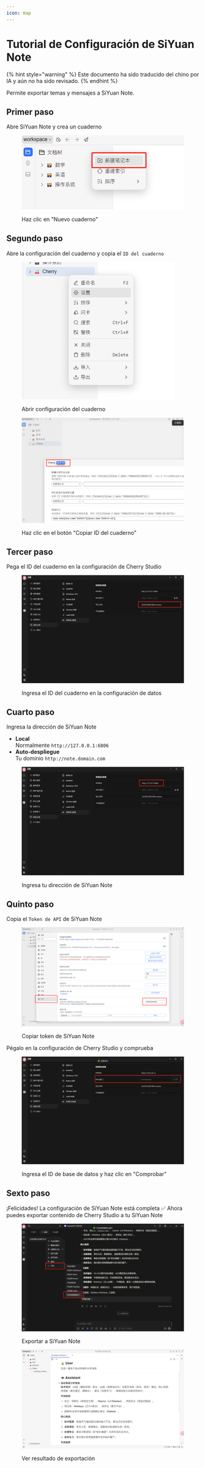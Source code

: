 ```yaml
---
icon: map
---
```

# Tutorial de Configuración de SiYuan Note


{% hint style="warning" %}
Este documento ha sido traducido del chino por IA y aún no ha sido revisado.
{% endhint %}




Permite exportar temas y mensajes a SiYuan Note.

## Primer paso

Abre SiYuan Note y crea un cuaderno

<figure><img src="../.gitbook/assets/siyuan-image-1.png" alt=""><figcaption><p>Haz clic en "Nuevo cuaderno"</p></figcaption></figure>

## Segundo paso

Abre la configuración del cuaderno y copia el `ID del cuaderno`

<figure><img src="../.gitbook/assets/siyuan-image-2.png" alt="" width="400"><figcaption><p>Abrir configuración del cuaderno</p></figcaption></figure>

<figure><img src="../.gitbook/assets/siyuan-image-3.png" alt=""><figcaption><p>Haz clic en el botón "Copiar ID del cuaderno"</p></figcaption></figure>

## Tercer paso

Pega el ID del cuaderno en la configuración de Cherry Studio

<figure><img src="../.gitbook/assets/siyuan-image-4.png" alt=""><figcaption><p>Ingresa el ID del cuaderno en la configuración de datos</p></figcaption></figure>

## Cuarto paso

Ingresa la dirección de SiYuan Note

* **Local**\
  Normalmente `http://127.0.0.1:6806`
* **Auto-despliegue**\
  Tu dominio `http://note.domain.com`

<figure><img src="../.gitbook/assets/siyuan-image-5.png" alt=""><figcaption><p>Ingresa tu dirección de SiYuan Note</p></figcaption></figure>

## Quinto paso

Copia el `Token de API` de SiYuan Note

<figure><img src="../.gitbook/assets/siyuan-image-6.png" alt=""><figcaption><p>Copiar token de SiYuan Note</p></figcaption></figure>

Pégalo en la configuración de Cherry Studio y comprueba

<figure><img src="../.gitbook/assets/siyuan-image-7.png" alt=""><figcaption><p>Ingresa el ID de base de datos y haz clic en "Comprobar"</p></figcaption></figure>

## Sexto paso

¡Felicidades! La configuración de SiYuan Note está completa ✅ Ahora puedes exportar contenido de Cherry Studio a tu SiYuan Note

<figure><img src="../.gitbook/assets/siyuan-image-8.png" alt=""><figcaption><p>Exportar a SiYuan Note</p></figcaption></figure>

<figure><img src="../.gitbook/assets/siyuan-image-9.png" alt=""><figcaption><p>Ver resultado de exportación</p></figcaption></figure>